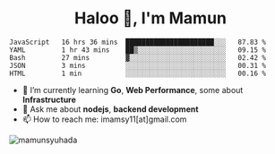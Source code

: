 <h1 align="center">Haloo 👋, I'm Mamun</h1>


<!--START_SECTION:waka-->
```text
JavaScript   16 hrs 36 mins  ██████████████████████░░░   87.83 % 
YAML         1 hr 43 mins    ██▒░░░░░░░░░░░░░░░░░░░░░░   09.15 % 
Bash         27 mins         ▓░░░░░░░░░░░░░░░░░░░░░░░░   02.42 % 
JSON         3 mins          ░░░░░░░░░░░░░░░░░░░░░░░░░   00.31 % 
HTML         1 min           ░░░░░░░░░░░░░░░░░░░░░░░░░   00.16 % 
```
<!--END_SECTION:waka-->

- 🌱 I’m currently learning **Go**, **Web Performance**, some about **Infrastructure**
- 💬 Ask me about **nodejs**, **backend development**
- 📫 How to reach me: imamsy11[at]gmail.com

<p align="left"> <img src="https://komarev.com/ghpvc/?username=mamunsyuhada" alt="mamunsyuhada" /> </p>
